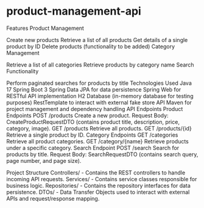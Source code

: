 # product-management-api

Features
Product Management

Create new products
Retrieve a list of all products
Get details of a single product by ID
Delete products (functionality to be added)
Category Management

Retrieve a list of all categories
Retrieve products by category name
Search Functionality

Perform paginated searches for products by title
Technologies Used
Java 17
Spring Boot 3
Spring Data JPA for data persistence
Spring Web for RESTful API implementation
H2 Database (in-memory database for testing purposes)
RestTemplate to interact with external fake store API
Maven for project management and dependency handling
API Endpoints
Product Endpoints
POST /products
Create a new product.
Request Body: CreateProductRequestDTO (contains product title, description, price, category, image).
GET /products
Retrieve all products.
GET /products/{id}
Retrieve a single product by ID.
Category Endpoints
GET /categories
Retrieve all product categories.
GET /category/{name}
Retrieve products under a specific category.
Search Endpoint
POST /search
Search for products by title.
Request Body: SearchRequestDTO (contains search query, page number, and page size).


Project Structure
Controllers/ - Contains the REST controllers to handle incoming API requests.
Services/ - Contains service classes responsible for business logic.
Repositories/ - Contains the repository interfaces for data persistence.
DTOs/ - Data Transfer Objects used to interact with external APIs and request/response mapping.
